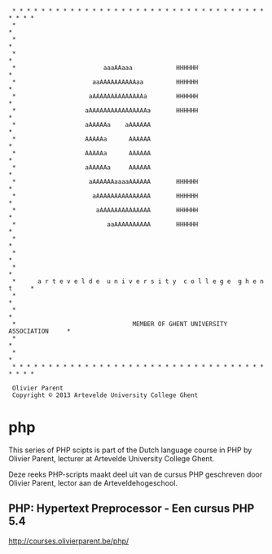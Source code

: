 
     * * * * * * * * * * * * * * * * * * * * * * * * * * * * * * * * * * * * * * *
     *                                                                           *
     *                                                                           *
     *                                                                           *
     *                        aaaAAaaa            HHHHHH                         *
     *                     aaAAAAAAAAAAaa         HHHHHH                         *
     *                    aAAAAAAAAAAAAAAa        HHHHHH                         *
     *                   aAAAAAAAAAAAAAAAAa       HHHHHH                         *
     *                   aAAAAAa    aAAAAAA                                      *
     *                   AAAAAa      AAAAAA                                      *
     *                   AAAAAa      AAAAAA                                      *
     *                   aAAAAAa     AAAAAA                                      *
     *                    aAAAAAAaaaaAAAAAA       HHHHHH                         *
     *                     aAAAAAAAAAAAAAAA       HHHHHH                         *
     *                      aAAAAAAAAAAAAAA       HHHHHH                         *
     *                         aaAAAAAAAAAA       HHHHHH                         *
     *                                                                           *
     *                                                                           *
     *                                                                           *
     *      a r t e v e l d e  u n i v e r s i t y  c o l l e g e  g h e n t     *
     *                                                                           *
     *                                                                           *
     *                                MEMBER OF GHENT UNIVERSITY ASSOCIATION     *
     *                                                                           *
     *                                                                           *
     * * * * * * * * * * * * * * * * * * * * * * * * * * * * * * * * * * * * * * *

     Olivier Parent
     Copyright © 2013 Artevelde University College Ghent

php
===
This series of PHP scipts is part of the Dutch language course in PHP by Olivier Parent, lecturer at Artevelde University College Ghent.

Deze reeks PHP-scripts maakt deel uit van de cursus PHP geschreven door Olivier Parent, lector aan de Arteveldehogeschool.

PHP: Hypertext Preprocessor - Een cursus PHP 5.4
------------------------------------------------
http://courses.olivierparent.be/php/
